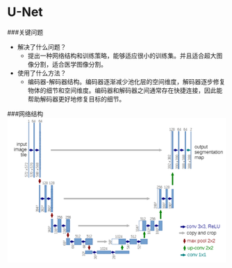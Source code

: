 # U-Net

###关键问题
 - 解决了什么问题？
    - 提出一种网络结构和训练策略，能够适应很小的训练集。并且适合超大图像分割，适合医学图像分割。
 - 使用了什么方法？
    - 编码器-解码器结构。编码器逐渐减少池化层的空间维度，解码器逐步修复物体的细节和空间维度。编码器和解码器之间通常存在快捷连接，因此能帮助解码器更好地修复目标的细节。


###网络结构
![image](images/UNET.png)    
